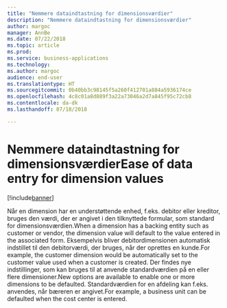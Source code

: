 ```yaml
---
title: "Nemmere dataindtastning for dimensionsværdier"
description: "Nemmere dataindtastning for dimensionsværdier"
author: margoc
manager: AnnBe
ms.date: 07/22/2018
ms.topic: article
ms.prod: 
ms.service: business-applications
ms.technology: 
ms.author: margoc
audience: end-user
ms.translationtype: HT
ms.sourcegitcommit: 0b40bb3c98145f5a260f412701a884a5936174ce
ms.openlocfilehash: 4c8c01a8d889f3a22a73046a2d7a845f95c72cb8
ms.contentlocale: da-dk
ms.lasthandoff: 07/18/2018

---
```

#  <a name="ease-of-data-entry-for-dimension-values"></a><span data-ttu-id="5a6b9-103">Nemmere dataindtastning for dimensionsværdier</span><span class="sxs-lookup"><span data-stu-id="5a6b9-103">Ease of data entry for dimension values</span></span>

[!include[banner](../../includes/banner.md)]

<span data-ttu-id="5a6b9-104">Når en dimension har en understøttende enhed, f.eks. debitor eller kreditor, bruges den værdi, der er angivet i den tilknyttede formular, som standard for dimensionsværdien.</span><span class="sxs-lookup"><span data-stu-id="5a6b9-104">When a dimension has a backing entity such as customer or vendor, the dimension value will default to the value entered in the associated form.</span></span> <span data-ttu-id="5a6b9-105">Eksempelvis bliver debitordimensionen automatisk indstillet til den debitorværdi, der bruges, når der oprettes en kunde.</span><span class="sxs-lookup"><span data-stu-id="5a6b9-105">For example, the customer dimension would be automatically set to the customer value used when a customer is created.</span></span> <span data-ttu-id="5a6b9-106">Der findes nye indstillinger, som kan bruges til at anvende standardværdien på en eller flere dimensioner.</span><span class="sxs-lookup"><span data-stu-id="5a6b9-106">New options are available to enable one or more dimensions to be defaulted.</span></span> <span data-ttu-id="5a6b9-107">Standardværdien for en afdeling kan f.eks. anvendes, når bæreren er angivet.</span><span class="sxs-lookup"><span data-stu-id="5a6b9-107">For example, a business unit can be defaulted when the cost center is entered.</span></span>

